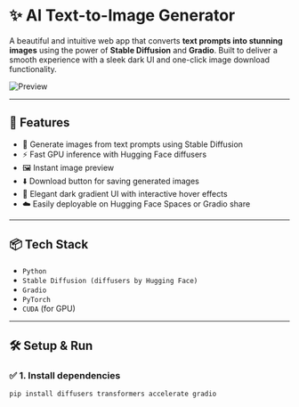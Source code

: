 # ✨ AI Text-to-Image Generator

A beautiful and intuitive web app that converts **text prompts into stunning images** using the power of **Stable Diffusion** and **Gradio**. Built to deliver a smooth experience with a sleek dark UI and one-click image download functionality.

![Preview](preview.png)

---

## 🚀 Features

- 🎨 Generate images from text prompts using Stable Diffusion
- ⚡ Fast GPU inference with Hugging Face diffusers
- 🖼️ Instant image preview
- ⬇️ Download button for saving generated images
- 🌌 Elegant dark gradient UI with interactive hover effects
- ☁️ Easily deployable on Hugging Face Spaces or Gradio share

---

## 📦 Tech Stack

- `Python`
- `Stable Diffusion (diffusers by Hugging Face)`
- `Gradio`
- `PyTorch`
- `CUDA` (for GPU)

---

## 🛠️ Setup & Run

### ✅ 1. Install dependencies

```bash
pip install diffusers transformers accelerate gradio
